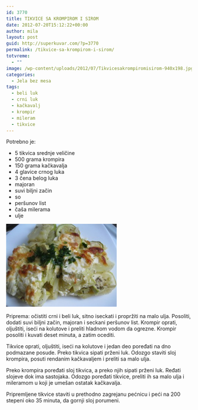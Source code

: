 ```yaml
---
id: 3770
title: TIKVICE SA KROMPIROM I SIROM
date: 2012-07-20T15:12:22+00:00
author: mila
layout: post
guid: http://superkuvar.com/?p=3770
permalink: /tikvice-sa-krompirom-i-sirom/
totvreme:
  - ""
image: /wp-content/uploads/2012/07/Tikvicesakrompiromisirom-940x198.jpg
categories:
  - Jela bez mesa
tags:
  - beli luk
  - crni luk
  - kačkavalj
  - krompir
  - mileram
  - tikvice
---
```

Potrebno je:

  * 5 tikvica srednje veličine
  * 500 grama krompira
  * 150 grama kačkavalja
  * 4 glavice crnog luka
  * 3 čena belog luka
  * majoran
  * suvi biljni začin
  * so
  * peršunov list
  * čaša milerama
  * ulje

<img class="alignnone size-medium wp-image-3771" title="Tikvicesakrompiromisirom" src="/wp-content/uploads/2012/07/Tikvicesakrompiromisirom-300x225.jpg" alt="" width="300" height="225" /> 

Priprema: očistiti crni i beli luk, sitno iseckati i propržiti na malo ulja. Posoliti, dodati suvi biljni začin, majoran i seckani peršunov list. Krompir oprati, oljuštiti, iseći na kolutove i preliti hladnom vodom da ogrezne. Krompir posoliti i kuvati deset minuta, a zatim ocediti.

Tikvice oprati, oljuštiti, iseći na kolutove i jedan deo poređati na dno podmazane posude. Preko tikvica sipati prženi luk. Odozgo staviti sloj krompira, posuti rendanim kačkavaljem i preliti sa malo ulja.

Preko krompira poređati sloj tikvica, a preko njih sipati prženi luk. Ređati slojeve dok ima sastojaka. Odozgo poređati tikvice, preliti ih sa malo ulja i mileramom u koji je umešan ostatak kačkavalja.

Pripremljene tikvice staviti u prethodno zagrejanu pećnicu i peći na 200 stepeni oko 35 minuta, da gornji sloj porumeni.
